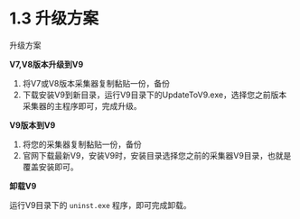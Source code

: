 # 1.3 升级方案

升级方案

**V7,V8版本升级到V9**

1. 将V7或V8版本采集器复制黏贴一份，备份
2. 下载安装V9到新目录，运行V9目录下的UpdateToV9.exe，选择您之前版本采集器的主程序即可，完成升级。

**V9版本到V9**

1. 将您的采集器复制黏贴一份，备份
2. 官网下载最新V9，安装V9时，安装目录选择您之前的采集器V9目录，也就是覆盖安装即可。

**卸载V9**

 运行V9目录下的 ```uninst.exe``` 程序，即可完成卸载。